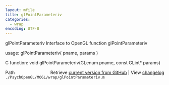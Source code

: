 ```yaml
---
layout: mfile
title: glPointParameteriv
categories:
  - wrap
encoding: UTF-8
---
```


glPointParameteriv  Interface to OpenGL function glPointParameteriv

usage:  glPointParameteriv\( pname, params \)

C function:  void glPointParameteriv\(GLenum pname, const GLint\* params\)


<div class="code_header" style="text-align:right;">
  <span style="float:left;">Path&nbsp;&nbsp;</span> <span class="counter">Retrieve <a href=
  "https://raw.github.com/Psychtoolbox-3/Psychtoolbox-3/beta/./PsychOpenGL/MOGL/wrap/glPointParameteriv.m">current version from GitHub</a> | View <a href=
  "https://github.com/Psychtoolbox-3/Psychtoolbox-3/commits/beta/./PsychOpenGL/MOGL/wrap/glPointParameteriv.m">changelog</a></span>
</div>
<div class="code">
  <code>./PsychOpenGL/MOGL/wrap/glPointParameteriv.m</code>
</div>

